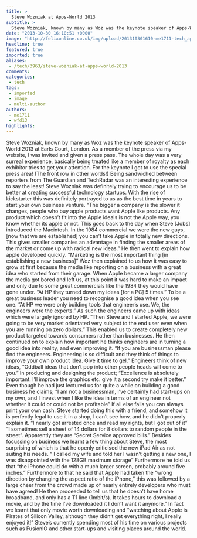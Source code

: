 ```yaml
---
title: >
  Steve Wozniak at Apps-World 2013
subtitle: >
  Steve Wozniak, known by many as Woz was the keynote speaker of Apps-World 2013 at Earls Court, London.
date: "2013-10-30 16:10:51 +0000"
image: "http://felixonline.co.uk/img/upload/201310301610-me1711-tech_appsworld-2013.jpg"
headline: true
featured: true
imported: true
aliases:
 - /tech/3963/steve-wozniak-at-apps-world-2013
comments:
categories:
 - tech
tags:
 - imported
 - image
 - multi-author
authors:
 - me1711
 - wfd13
highlights:
---
```


Steve Wozniak, known by many as Woz was the keynote speaker of Apps-World 2013 at Earls Court, London. As a member of the press via my website, I was invited and given a press pass. The whole day was a very surreal experience, basically being treated like a member of royalty as each exhibitor tries to get your attention. For the keynote I got to use the special press area! (The front row in other words!) Being sandwiched between reporters from The Guardian and TechRadar was an interesting experience to say the least!
 Steve Wozniak was definitely trying to encourage us to be better at creating successful technology startups. With the rise of kickstarter this was definitely portrayed to us as the best time in years to start your own business venture.
 “The bigger a company is the slower it changes, people who buy apple products want Apple like products. Any product which doesn’t fit into the Apple ideals is not the Apple way, you know whether its apple or not. This goes back to the day when Steve [Jobs] introduced the Macintosh. In the 1984 commercial we were the new guys, [now that we are established] you can’t take Apple in totally new directions. This gives smaller companies an advantage in finding the smaller areas of the market or come up with radical new ideas.”
 He then went to explain how apple developed quickly. “Marketing is the most important thing [in establishing a new business]” Woz then explained to us how it was easy to grow at first because the media like reporting on a business with a great idea who started from their garage. When Apple became a larger company the media got bored and left us, at this point it was hard to make an impact and only due to some great commercials like the 1984 they would have gone under.
 “At HP they turned down my ideas [for a PC] 5 times.” To be a great business leader you need to recognise a good idea when you see one. ”At HP we were only building tools that engineer’s use. We, the engineers were the experts.” As such the engineers came up with ideas which were largely ignored by HP.
 “Then Steve and I started Apple, we were going to be very market orientated very subject to the end user even when you are running on zero dollars.” This enabled us to create completely new product targeted towards consumers rather than businesses.
 He then continued on to explain how important he thinks engineers are in turning a good idea into reality, and even improving it. “If you are businessman please find the engineers. Engineering is so difficult and they think of things to improve your own product idea. Give it time to gel.” Engineers think of new ideas, “Oddball ideas that don’t pop into other people heads will come to you.” In producing and designing the product; “Excellence is absolutely important. I’ll improve the graphics etc. give it a second try make it better.”
 Even though he had just lectured us for quite a while on building a good business he claims; “I am not a businessman, I’ve certainly had start-ups on my own, and I invest when I like the idea in terms of an engineer not whether it could or could not be profitable”
 If all else fails you can always print your own cash. Steve started doing this with a friend, and somehow it is perfectly legal to use it in a shop, I can’t see how, and he didn’t properly explain it.
 “I nearly got arrested once and read my rights, but I got out of it” “I sometimes sell a sheet of 14 dollars for 8 dollars to random people in the street”. Apparently they are “Secret Service approved bills.”
 Besides focussing on business we learnt a few thing about Steve, the most surprising of which is that he openly criticised the new iPad Air as not suiting his needs. “ I called my wife and told her I wasn’t getting a new one, I was disappointed with the 128GB maximum storage” Furthermore he told us that “the iPhone could do with a much larger screen, probably around five inches.” Furthermore to that he said that Apple had taken the “wrong direction by changing the aspect ratio of the iPhone,” this was followed by a large cheer from the crowd made up of nearly entirely developers who must have agreed!
 He then proceeded to tell us that he doesn’t have home broadband, and only has a T1 line (1mbit/s). It takes hours to download a movie, and by the time I’ve downloaded it I don’t want it anymore.” In fact we learnt that only movie worth downloading and “watching about Apple is Pirates of Silicon Valley, although they didn’t get everything right, I really enjoyed it!”
 Steve’s currently spending most of his time on various projects such as FusionIO and other start-ups and visiting places around the world.
